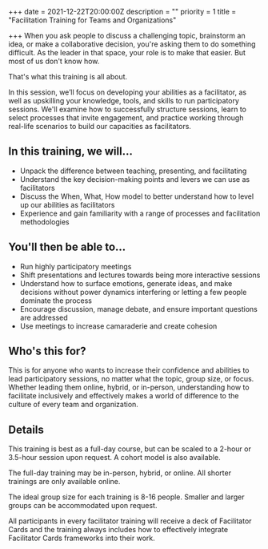 +++
date = 2021-12-22T20:00:00Z
description = ""
priority = 1
title = "Facilitation Training for Teams and Organizations"

+++
When you ask people to discuss a challenging topic, brainstorm an idea, or make a collaborative decision, you're asking them to do something difficult. As the leader in that space, your role is to make that easier. But most of us don't know how.

That's what this training is all about.

In this session, we’ll focus on developing your abilities as a facilitator, as well as upskilling your knowledge, tools, and skills to run participatory sessions. We'll examine how to successfully structure sessions, learn to select processes that invite engagement, and practice working through real-life scenarios to build our capacities as facilitators.

## **In this training, we will...**

* Unpack the difference between teaching, presenting, and facilitating
* Understand the key decision-making points and levers we can use as facilitators
* Discuss the When, What, How model to better understand how to level up our abilities as facilitators
* Experience and gain familiarity with a range of processes and facilitation methodologies

## **You'll then be able to...**

* Run highly participatory meetings
* Shift presentations and lectures towards being more interactive sessions
* Understand how to surface emotions, generate ideas, and make decisions without power dynamics interfering or letting a few people dominate the process
* Encourage discussion, manage debate, and ensure important questions are addressed
* Use meetings to increase camaraderie and create cohesion

## **Who's this for?**

This is for anyone who wants to increase their confidence and abilities to lead participatory sessions, no matter what the topic, group size, or focus. Whether leading them online, hybrid, or in-person, understanding how to facilitate inclusively and effectively makes a world of difference to the culture of every team and organization.

## **Details**

This training is best as a full-day course, but can be scaled to a 2-hour or 3.5-hour session upon request. A cohort model is also available.

The full-day training may be in-person, hybrid, or online. All shorter trainings are only available online.

The ideal group size for each training is 8-16 people. Smaller and larger groups can be accommodated upon request.

All participants in every facilitator training will receive a deck of Facilitator Cards and the training always includes how to effectively integrate Facilitator Cards frameworks into their work.